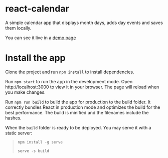 # react-calendar
A simple calendar app that displays month days, adds day events and saves them locally.

You can see it live in a [demo page](https://aargiriou.github.io/csb-l7wcpe/)

# Install the app
Clone the project and run `npm install` to install dependencies.

Run `npm start` to run the app in the development mode. Open http://localhost:3000 to view it in your browser. The page will reload when you make changes. 

Run `npm run build` to build the app for production to the build folder. It correctly bundles React in production mode and optimizes the build for the best performance. The build is minified and the filenames include the hashes.

When the `build` folder is ready to be deployed.
You may serve it with a static server:

> `npm install -g serve`
>
> `serve -s build`
